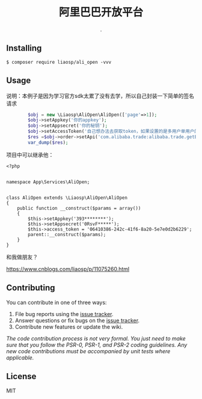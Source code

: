 <h1 align="center"> 阿里巴巴开放平台 </h1>

<p align="center"> .</p>


## Installing

```shell
$ composer require liaosp/ali_open -vvv
```

## Usage

说明：本例子是因为学习官方sdk太累了没有去学，所以自己封装一下简单的签名请求

```php
        $obj = new \Liaosp\AliOpen\AliOpen(['page'=>1]);
        $obj->setAppkey('你的appkey');
        $obj->setAppsecret('你的秘钥');
        $obj->setAccessToken('自己想办法去获取token，如果设置的是多用户单用户的直接复制，应用管理中的token');//参考：http://www.04007.cn/article/5.html
        $res =$obj->order->setApi('com.alibaba.trade:alibaba.trade.getBuyerOrderList-1')->get(); //api 就是阿里巴巴文档中的
        var_dump($res);
```

项目中可以继承他：

````
<?php


namespace App\Services\AliOpen;


class AliOpen extends \Liaosp\AliOpen\AliOpen
{
    public function __construct($params = array())
    {
        $this->setAppkey('393********');
        $this->setAppsecret('0RsvF*****');
        $this->access_token = '06410386-242c-41f6-8a20-5e7e0d2b6229';
        parent::__construct($params);
    }
}

````


和我做朋友？

https://www.cnblogs.com/liaosp/p/11075260.html

## Contributing

You can contribute in one of three ways:

1. File bug reports using the [issue tracker](https://github.com/liaosp/ali_open/issues).
2. Answer questions or fix bugs on the [issue tracker](https://github.com/liaosp/ali_open/issues).
3. Contribute new features or update the wiki.

_The code contribution process is not very formal. You just need to make sure that you follow the PSR-0, PSR-1, and PSR-2 coding guidelines. Any new code contributions must be accompanied by unit tests where applicable._

## License

MIT
